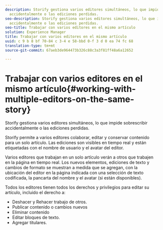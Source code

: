 ```yaml
---
description: Storify gestiona varios editores simultáneos, lo que impide sobrescribir
  accidentalmente o las ediciones perdidas.
seo-description: Storify gestiona varios editores simultáneos, lo que impide sobrescribir
  accidentalmente o las ediciones perdidas.
seo-title: Trabajar con varios editores en el mismo artículo
solution: Experience Manager
title: Trabajar con varios editores en el mismo artículo
uuid: c 9 b 8 bf 70-84 c 3-4 e 58-bbd 0-f 3 d 0 ea 74 fc 68
translation-type: tm+mt
source-git-commit: 67aeb3de964473b326c88c3a3f81ff48a6a12652

---
```



# Trabajar con varios editores en el mismo artículo{#working-with-multiple-editors-on-the-same-story}

Storify gestiona varios editores simultáneos, lo que impide sobrescribir accidentalmente o las ediciones perdidas.

Storify permite a varios editores colaborar, editar y conservar contenido para un solo artículo. Las ediciones son visibles en tiempo real y están etiquetadas con el nombre de usuario y el avatar del editor.

Varios editores que trabajan en un solo artículo verán a otros que trabajen en la página en tiempo real. Los nuevos elementos, ediciones de texto y cambios de formato se muestran a medida que se agregan, con la ubicación del editor en la página indicada con una selección de texto codificada, la pancarta del nombre y el avatar (si están disponibles).

Todos los editores tienen todos los derechos y privilegios para editar su artículo, incluido el derecho a:

* Deshacer y Rehacer trabajo de otros.
* Publicar contenido o cambios nuevos
* Eliminar contenido
* Editar bloques de texto.
* Agregar titulares.

